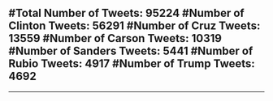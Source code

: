 #Total Number of Tweets: 95224 
#Number of Clinton Tweets: 56291
#Number of Cruz Tweets: 13559
#Number of Carson Tweets: 10319
#Number of Sanders Tweets: 5441
#Number of Rubio Tweets: 4917
#Number of Trump Tweets: 4692
---
---
